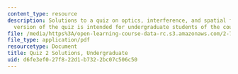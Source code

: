 ```yaml
---
content_type: resource
description: Solutions to a quiz on optics, interference, and spatial filtering.  This
  version of the quiz is intended for undergraduate students of the course.
file: /media/https%3A/open-learning-course-data-rc.s3.amazonaws.com/2-71-optics-spring-2009/d6fe3ef027f822d1b7322bc07c506c50_MIT2_71S09_uquiz2_sol.pdf
file_type: application/pdf
resourcetype: Document
title: Quiz 2 Solutions, Undergraduate
uid: d6fe3ef0-27f8-22d1-b732-2bc07c506c50
---
```

